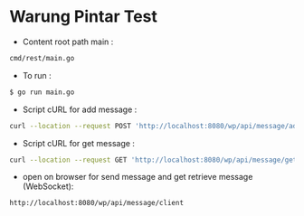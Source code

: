 # Warung Pintar Test

* Content root path main : 
```sh
cmd/rest/main.go
```
* To run :
```sh
$ go run main.go
```
* Script cURL for add message :
```sh
curl --location --request POST 'http://localhost:8080/wp/api/message/add?message=Test'
```
* Script cURL for get message :
```sh
curl --location --request GET 'http://localhost:8080/wp/api/message/get'
```
* open on browser for send message and get retrieve message (WebSocket):
```sh
http://localhost:8080/wp/api/message/client
```
